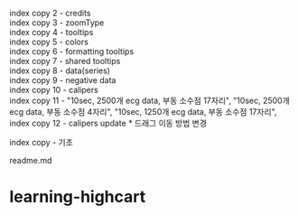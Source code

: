 index copy 2 - credits  
index copy 3 - zoomType  
index copy 4 - tooltips  
index copy 5 - colors  
index copy 6 - formatting tooltips  
index copy 7 - shared tooltips  
index copy 8 - data(series)  
index copy 9 - negative data  
index copy 10 - calipers  
index copy 11 - "10sec, 2500개 ecg data, 부동 소수점 17자리", "10sec, 2500개 ecg data, 부동 소수점 4자리", "10sec, 1250개 ecg data, 부동 소수점 17자리",  
index copy 12 - calipers update \* 드래그 이동 방법 변경  

index copy - 기초  

readme.md  

# learning-highcart  
